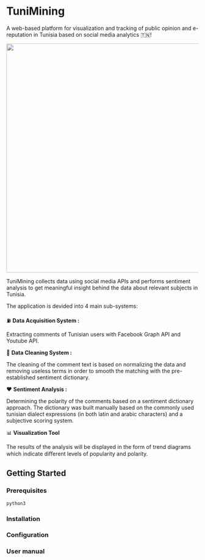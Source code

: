 # TuniMining

A web-based platform for visualization and tracking of public opinion and e-reputation in Tunisia based on social media analytics :tunisia:!


<p align="center">
  <img src="https://media.giphy.com/media/el134f6EXdGjWtDWqO/giphy.gif" width="600"/> 
</p>

TuniMining collects data using social media APIs and performs sentiment analysis to get meaningful insight behind the data about relevant subjects in Tunisia. 

The application is devided into 4 main sub-systems:

:fuelpump: <b> Data Acquisition System :</b> 

Extracting comments of Tunisian users with Facebook Graph API and Youtube API.

:bath: <b> Data Cleaning System :</b>

The cleaning of the comment text is based on normalizing the data and removing useless terms in order to smooth the matching with the pre-established sentiment dictionary.

:heart: <b> Sentiment Analysis :</b> 

Determining the polarity of the comments based on a sentiment dictionary approach. The dictionary was built manually based on the commonly used tunisian dialect expressions (in both latin and arabic characters) and a subjective scoring system.

:bar_chart: <b> Visualization Tool </b> 

The results of the analysis will be displayed in the form of trend diagrams which indicate diﬀerent levels of popularity and polarity.




## Getting Started

### Prerequisites

```
python3
```

### Installation

### Configuration 

### User manual


